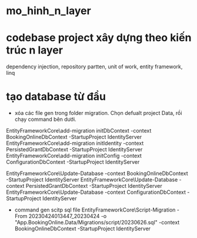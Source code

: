 # mo_hinh_n_layer
# codebase project xây dựng theo kiến trúc n layer
dependency injection, repository partten, unit of work, entity framework, linq

# tạo database từ đầu
- xóa các file gen trong folder migration. Chọn defualt project Data, rồi chạy command bên dưới.

  
EntityFrameworkCore\add-migration initDbContext -context BookingOnlineDbContext -StartupProject IdentityServer
EntityFrameworkCore\add-migration initIdentity -context PersistedGrantDbContext -StartupProject IdentityServer
EntityFrameworkCore\add-migration initConfig -context ConfigurationDbContext -StartupProject IdentityServer

EntityFrameworkCore\Update-Database -context BookingOnlineDbContext -StartupProject IdentityServer
EntityFrameworkCore\Update-Database -context PersistedGrantDbContext -StartupProject IdentityServer
EntityFrameworkCore\Update-Database -context ConfigurationDbContext -StartupProject IdentityServer

- command gen scitp sql file
EntityFrameworkCore\Script-Migration -From 20230424013447_20230424 -o "App.BookingOnline.Data/Migrations/script/20230626.sql" -context BookingOnlineDbContext -StartupProject IdentityServer
